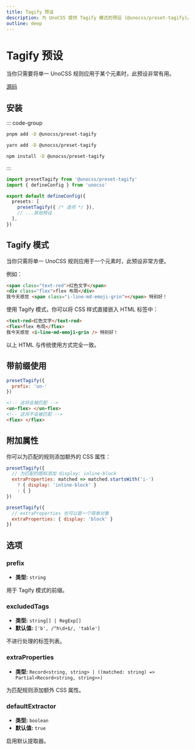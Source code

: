 ```yaml
---
title: Tagify 预设
description: 为 UnoCSS 提供 Tagify 模式的预设 (@unocss/preset-tagify)。
outline: deep
---
```


# Tagify 预设

当你只需要将单一 UnoCSS 规则应用于某个元素时，此预设非常有用。

[源码](https://github.com/unocss/unocss/tree/main/packages-presets/preset-tagify)

## 安装

::: code-group

```bash [pnpm]
pnpm add -D @unocss/preset-tagify
```

```bash [yarn]
yarn add -D @unocss/preset-tagify
```

```bash [npm]
npm install -D @unocss/preset-tagify
```

:::

```ts [uno.config.ts]
import presetTagify from '@unocss/preset-tagify'
import { defineConfig } from 'unocss'

export default defineConfig({
  presets: [
    presetTagify({ /* 选项 */ }),
    // ...其他预设
  ],
})
```

## Tagify 模式

当你只需将单一 UnoCSS 规则应用于一个元素时，此预设非常方便。

例如：

```html
<span class="text-red">红色文字</span>
<div class="flex">flex 布局</div>
我今天感觉 <span class="i-line-md-emoji-grin"></span> 特别好！
```

使用 Tagify 模式，你可以将 CSS 样式直接嵌入 HTML 标签中：

```html
<text-red>红色文字</text-red>
<flex>flex 布局</flex>
我今天感觉 <i-line-md-emoji-grin /> 特别好！
```

以上 HTML 与传统使用方式完全一致。

## 带前缀使用

```js
presetTagify({
  prefix: 'un-'
})
```

```html
<!-- 这将会被匹配 -->
<un-flex> </un-flex>
<!-- 这将不会被匹配 -->
<flex> </flex>
```

## 附加属性

你可以为匹配的规则添加额外的 CSS 属性：

```js
presetTagify({
  // 为匹配的图标添加 display: inline-block
  extraProperties: matched => matched.startsWith('i-')
    ? { display: 'inline-block' }
    : { }
})
```

```js
presetTagify({
  // extraProperties 也可以是一个简单对象
  extraProperties: { display: 'block' }
})
```

## 选项

### prefix

- **类型:** `string`

用于 Tagify 模式的前缀。

### excludedTags

- **类型:** `string[] | RegExp[]`
- **默认值:** `['b', /^h\d+$/, 'table']`

不进行处理的标签列表。

### extraProperties

- **类型:** `Record<string, string> | ((matched: string) => Partial<Record<string, string>>)`

为匹配规则添加额外 CSS 属性。

### defaultExtractor

- **类型:** `boolean`
- **默认值:** `true`

启用默认提取器。
